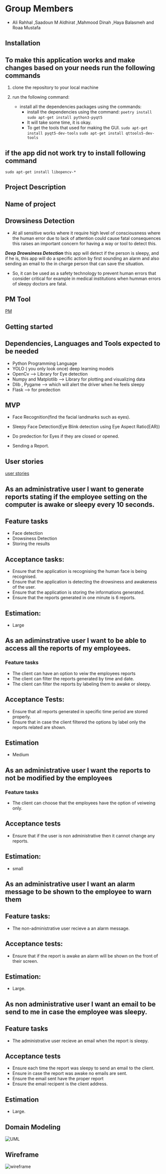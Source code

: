 # Group Members

- Ali Rahhal ,Saadoun M Aldhirat ,Mahmood Dinah ,Haya Balasmeh and Roaa Mustafa

## Installation

## To make this application works and make changes based on your needs run the following commands

1. clone the repository to your local machine
2. run the following command:

   - install all the dependencies packages using the commands:
     - install the dependencies using the command:
       `poetry install`
       `sudo apt-get install python3-pyqt5`
     - It will take some time, it is okay.
     - To get the tools that used for making the GUI.
       `sudo apt-get install pyqt5-dev-tools`
       `sudo apt-get install qttools5-dev-tools`

## if the app did not work try to install following command

`sudo apt-get install libopencv-*`

## Project Description

## Name of project

## Drowsiness Detection

- At all sensitive works where it require high level of consciousness where the human error due to lack of attention could cause fatal consequences this raises an important concern for having a way or tool to detect this.

**_Deep Drowsiness Detection_** this app will detect if the person is sleepy, and if he is, this app will do a specific action by first sounding an alarm and also sending an email to the in charge person that can save the situation.

- So, it can be used as a safety technology to prevent human errors that consider critical for example in medical institutions when humman errors of sleepy doctors are fatal.

## PM Tool

[PM](https://github.com/orgs/Data-Assassins/projects/1)

## Getting started

## Dependencies, Languages and Tools expected to be needed

- Python Programming Language
- YOLO ( you only look once) deep learning models
- OpenCv --> Library for Eye detection
- Numpy and Matplotlib --> Library for plotting and visualizing data
- Dlib , Pygame --> which will alert the driver when he feels sleepy
- Flask --> for predection

## MVP

- Face Recognition(find the facial landmarks such as eyes).

- Sleepy Face Detection(Eye Blink detection using Eye Aspect Ratio(EAR))

- Do predection for Eyes if they are closed or opened.

- Sending a Report.

## User stories

[user stories](https://github.com/orgs/Data-Assassins/projects/1)

## As an administrative user I want to generate reports stating if the employee setting on the computer is awake or sleepy every 10 seconds.

## Feature tasks

- Face detection
- Drowsiness Detection
- Storing the results

## Acceptance tasks:

- Ensure that the application is recognising the human face is being recognised.
- Ensure that the application is detecting the drowsiness and awakeness of the user.
- Ensure that the application is storing the informations generated.
- Ensure that the reports generated in one minute is 6 reports.

## Estimation:

- Large

## As an adiminstrative user I want to be able to access all the reports of my employees.

### Feature tasks

- The client can have an option to veiw the employees reports
- The client can filter the reports generated by time and date.
- The client can filter the reports by labeling them to awake or sleepy.

## Acceptance Tests:

- Ensure that all reports generated in specific time period are stored properly.
- Ensure that in case the client filtered the options by label only the reports related are shown.

## Estimation

- Medium

## As an administrative user I want the reports to not be modified by the employees

### Feature tasks

- The client can choose that the employees have the option of veiweing only.

## Acceptance tests

- Ensure that if the user is non administrative then it cannot change any reports.

## Estimation:

- small

## As an administrative user I want an alarm message to be shown to the employee to warn them

## Feature tasks:

- The non-administrative user recieve a an alarm message.

## Acceptance tests:

- Ensure that if the report is awake an alarm will be shown on the front of their screen.

## Estimation:

- Large.

## As non administrative user I want an email to be send to me in case the employee was sleepy.

## Feature tasks

- The administrative user recieve an email when the report is sleepy.

## Acceptance tests

- Ensure each time the report was sleepy to send an email to the client.
- Ensure in case the report was awake no emails are sent.
- Ensure the email sent have the proper report
- Ensure the email recipent is the client address.

## Estimation

- Large.

## Domain Modeling

![UML](images/UML.png)

## Wireframe

![wireframe](images/wireframe.jpg)
